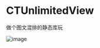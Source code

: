 # CTUnlimitedView

做个图文混排的静态库玩 

 ![image](https://github.com/zhuochenming/CTUnlimitedView/blob/master/SC.png)
